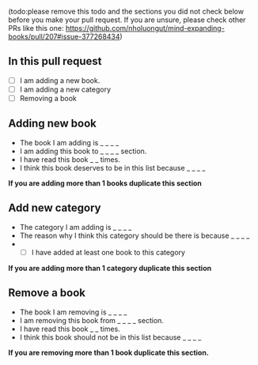 (todo:please remove this todo and the sections you did not check below before you make your pull request.
If you are unsure, please check other PRs like this one: https://github.com/nholuongut/mind-expanding-books/pull/207#issue-377268434)

## In this pull request 
- [ ]  I am adding a new book.
- [ ]  I am adding a new category
- [ ] Removing a book

## Adding new book
* The book I am adding is _ _ _ _
* I am adding this book to _ _ _ _ section.
* I have read this book _ _ times.
* I think this book deserves to be in this list because _ _ _ _

**If you are adding more than 1 books duplicate this section**

## Add new category
* The category I am adding is _ _ _ _
* The reason why I think this category should be there is because _ _ _ _
* - [ ] I have added at least one book to this category 

**If you are adding more than 1 category duplicate this section**

## Remove a book
* The book I am removing is _ _ _ _
* I am removing this book from _ _ _ _ section.
* I have read this book _ _ times.
* I think this book should not be in this list because _ _ _ _

**If you are removing more than 1 book duplicate this section.**

